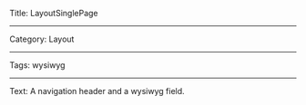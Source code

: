 Title: LayoutSinglePage

---

Category: Layout

---

Tags: wysiwyg 

---

Text: A navigation header and a wysiwyg field.

